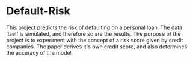 # Default-Risk
This project predicts the risk of defaulting on a personal loan. The data itself is simulated, and therefore so are the results. The purpose of the project is to experiment with the concept of a risk score given by credit companies. The paper derives it's own credit score, and also determines the accuracy of the model. 
